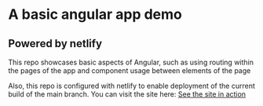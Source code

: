 # A basic angular app demo
## Powered by netlify

This repo showcases basic aspects of  Angular, such as using routing within the pages of the app and component usage between elements of the page

Also, this repo is configured with netlify to enable deployment of the current build of the main branch. You can visit the site here: [See the site in action](https://angulardemo-hdmsantander.netlify.app/)

